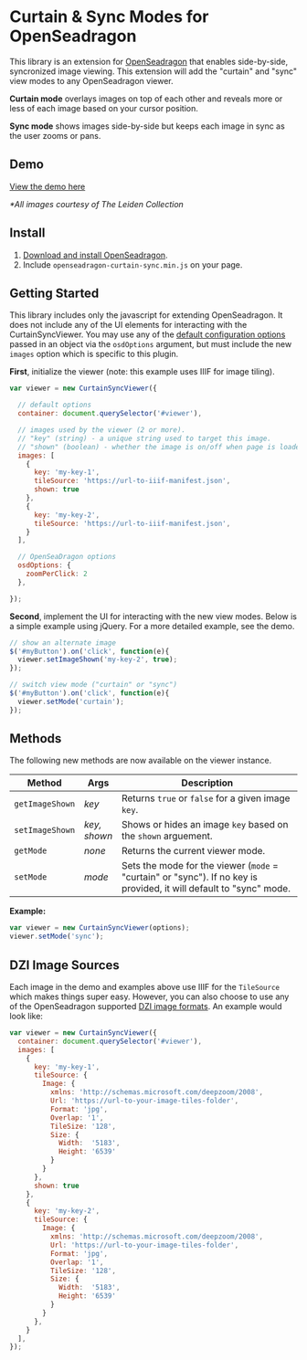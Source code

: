 # Curtain & Sync Modes for OpenSeadragon

This library is an extension for [OpenSeadragon](https://openseadragon.github.io/#) that enables side-by-side, syncronized image viewing. This extension will add the "curtain" and "sync" view modes to any OpenSeadragon viewer.

**Curtain mode** overlays images on top of each other and reveals more or less of each image based on your cursor position.

**Sync mode** shows images side-by-side but keeps each image in sync as the user zooms or pans.

## Demo
[View the demo here](https://cuberis.github.io/openseadragon-curtain-sync/demo/)

*\*All images courtesy of The Leiden Collection*

## Install
1. [Download and install OpenSeadragon](https://openseadragon.github.io/#download).
2. Include `openseadragon-curtain-sync.min.js` on your page.

## Getting Started
This library includes only the javascript for extending OpenSeadragon. It does not include any of the UI elements for interacting with the CurtainSyncViewer. You may use any of the [default configuration options](https://openseadragon.github.io/docs/OpenSeadragon.html#.Options) passed in an object via the `osdOptions` argument, but must include the new `images` option which is specific to this plugin.

**First**, initialize the viewer (note: this example uses IIIF for image tiling).

```js
var viewer = new CurtainSyncViewer({

  // default options
  container: document.querySelector('#viewer'),

  // images used by the viewer (2 or more).
  // "key" (string) - a unique string used to target this image.
  // "shown" (boolean) - whether the image is on/off when page is loaded.
  images: [
    {
      key: 'my-key-1',
      tileSource: 'https://url-to-iiif-manifest.json',
      shown: true
    },
    {
      key: 'my-key-2',
      tileSource: 'https://url-to-iiif-manifest.json',
    }
  ],

  // OpenSeaDragon options
  osdOptions: {
    zoomPerClick: 2
  },

});
```

**Second**, implement the UI for interacting with the new view modes. Below is a simple example using jQuery. For a more detailed example, see the demo.

```js
// show an alternate image
$('#myButton').on('click', function(e){
  viewer.setImageShown('my-key-2', true);
});

// switch view mode ("curtain" or "sync")
$('#myButton').on('click', function(e){
  viewer.setMode('curtain');
});
```

## Methods
The following new methods are now available on the viewer instance.

Method|Args|Description
-|-|-
`getImageShown`|*key*|Returns `true` or `false` for a given image `key`.
`setImageShown`|*key,*<br>*shown*|Shows or hides an image `key` based on the `shown` arguement.
`getMode`|*none*|Returns the current viewer mode.
`setMode`|*mode*|Sets the mode for the viewer (`mode` = "curtain" or "sync"). If no key is provided, it will default to "sync" mode.

**Example:**
```js
var viewer = new CurtainSyncViewer(options);
viewer.setMode('sync');
```

## DZI Image Sources
Each image in the demo and examples above use IIIF for the `TileSource` which makes things super easy. However, you can also choose to use any of the OpenSeadragon supported [DZI image formats](https://openseadragon.github.io/examples/creating-zooming-images/). An example would look like:

```js
var viewer = new CurtainSyncViewer({
  container: document.querySelector('#viewer'),
  images: [
    {
      key: 'my-key-1',
      tileSource: {
        Image: {
          xmlns: 'http://schemas.microsoft.com/deepzoom/2008',
          Url: 'https://url-to-your-image-tiles-folder',
          Format: 'jpg',
          Overlap: '1',
          TileSize: '128',
          Size: {
            Width:  '5183',
            Height: '6539'
          }
        }
      },
      shown: true
    },
    {
      key: 'my-key-2',
      tileSource: {
        Image: {
          xmlns: 'http://schemas.microsoft.com/deepzoom/2008',
          Url: 'https://url-to-your-image-tiles-folder',
          Format: 'jpg',
          Overlap: '1',
          TileSize: '128',
          Size: {
            Width:  '5183',
            Height: '6539'
          }
        }
      },
    }
  ],
});
```
